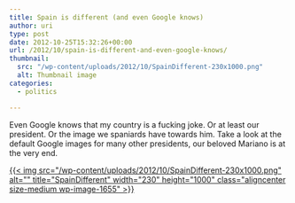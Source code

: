 ```yaml
---
title: Spain is different (and even Google knows)
author: uri
type: post
date: 2012-10-25T15:32:26+00:00
url: /2012/10/spain-is-different-and-even-google-knows/
thumbnail:
  src: "/wp-content/uploads/2012/10/SpainDifferent-230x1000.png"
  alt: Thumbnail image
categories:
  - politics

---
```

Even Google knows that my country is a fucking joke. Or at least our president. Or the image we spaniards have towards him. Take a look at the default Google images for many other presidents, our beloved Mariano is at the very end.

[{{< img src="/wp-content/uploads/2012/10/SpainDifferent-230x1000.png" alt="" title="SpainDifferent" width="230" height="1000" class="aligncenter size-medium wp-image-1655" >}}][1]

 [1]: /wp-content/uploads/2012/10/SpainDifferent.png